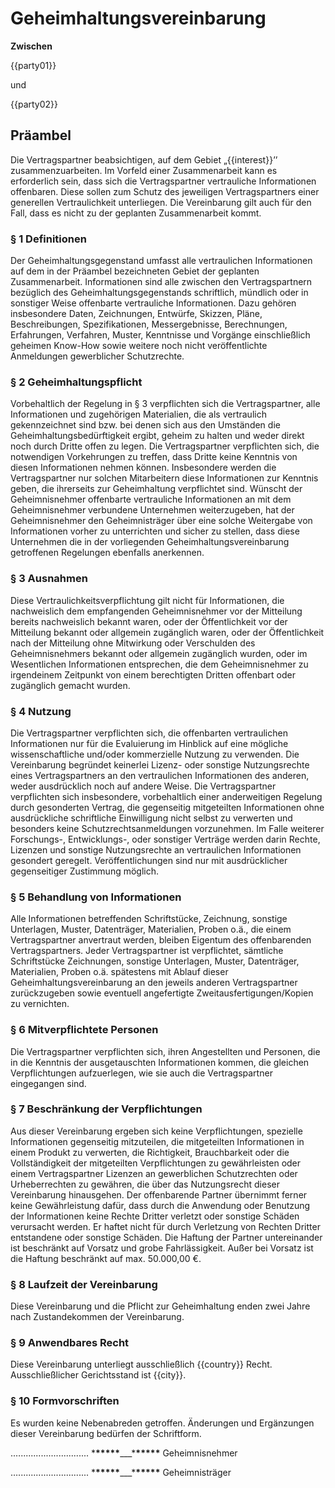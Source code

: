 # Geheimhaltungsvereinbarung

**Zwischen**

{{party01}}

und

{{party02}}

## Präambel

Die Vertragspartner beabsichtigen, auf dem Gebiet „{{interest}}’’ zusammenzuarbeiten. Im Vorfeld einer Zusammenarbeit kann es erforderlich sein, dass sich die Vertragspartner vertrauliche Informationen offenbaren. Diese sollen zum Schutz des jeweiligen Vertragspartners einer generellen Vertraulichkeit unterliegen. Die Vereinbarung gilt auch für den Fall, dass es nicht zu der geplanten Zusammenarbeit kommt.

### § 1 Definitionen

Der Geheimhaltungsgegenstand umfasst alle vertraulichen Informationen auf dem in der Präambel bezeichneten Gebiet der geplanten Zusammenarbeit. Informationen sind alle zwischen den Vertragspartnern bezüglich des Geheimhaltungsgegenstands schriftlich, mündlich oder in sonstiger Weise offenbarte vertrauliche Informationen. Dazu gehören insbesondere Daten, Zeichnungen, Entwürfe, Skizzen, Pläne, Beschreibungen, Spezifikationen, Messergebnisse, Berechnungen, Erfahrungen, Verfahren, Muster, Kenntnisse und Vorgänge einschließlich geheimen Know-How sowie weitere noch nicht veröffentlichte Anmeldungen gewerblicher Schutzrechte.

### § 2 Geheimhaltungspflicht

Vorbehaltlich der Regelung in § 3 verpflichten sich die Vertragspartner, alle Informationen und zugehörigen Materialien, die als vertraulich gekennzeichnet sind bzw. bei denen sich aus den Umständen die Geheimhaltungsbedürftigkeit ergibt, geheim zu halten und weder direkt noch durch Dritte offen zu legen. Die Vertragspartner verpflichten sich, die notwendigen Vorkehrungen zu treffen, dass Dritte keine Kenntnis von diesen Informationen nehmen können. Insbesondere werden die Vertragspartner nur solchen Mitarbeitern diese Informationen zur Kenntnis geben, die ihrerseits zur Geheimhaltung verpflichtet sind. Wünscht der Geheimnisnehmer offenbarte vertrauliche Informationen an mit dem Geheimnisnehmer verbundene Unternehmen weiterzugeben, hat der Geheimnisnehmer den Geheimnisträger über eine solche Weitergabe von Informationen vorher zu unterrichten und sicher zu stellen, dass diese Unternehmen die in der vorliegenden Geheimhaltungsvereinbarung getroffenen Regelungen ebenfalls anerkennen.

### § 3 Ausnahmen

Diese Vertraulichkeitsverpflichtung gilt nicht für Informationen, die nachweislich
dem empfangenden Geheimnisnehmer vor der Mitteilung bereits nachweislich bekannt waren, oder
der Öffentlichkeit vor der Mitteilung bekannt oder allgemein zugänglich waren, oder
der Öffentlichkeit nach der Mitteilung ohne Mitwirkung oder Verschulden des Geheimnisnehmers bekannt oder allgemein zugänglich wurden, oder
im Wesentlichen Informationen entsprechen, die dem Geheimnisnehmer zu irgendeinem Zeitpunkt von einem berechtigten Dritten offenbart oder zugänglich gemacht wurden.

### § 4 Nutzung

Die Vertragspartner verpflichten sich, die offenbarten vertraulichen Informationen nur für die Evaluierung im Hinblick auf eine mögliche wissenschaftliche und/oder kommerzielle Nutzung zu verwenden. Die Vereinbarung begründet keinerlei Lizenz- oder sonstige Nutzungsrechte eines Vertragspartners an den vertraulichen Informationen des anderen, weder ausdrücklich noch auf andere Weise. Die Vertragspartner verpflichten sich insbesondere, vorbehaltlich einer anderweitigen Regelung durch gesonderten Vertrag, die gegenseitig mitgeteilten Informationen ohne ausdrückliche schriftliche Einwilligung nicht selbst zu verwerten und besonders keine Schutzrechtsanmeldungen vorzunehmen. Im Falle weiterer Forschungs-, Entwicklungs-, oder sonstiger Verträge werden darin Rechte, Lizenzen und sonstige Nutzungsrechte an vertraulichen Informationen gesondert geregelt. Veröffentlichungen sind nur mit ausdrücklicher gegenseitiger Zustimmung möglich.

### § 5 Behandlung von Informationen

Alle Informationen betreffenden Schriftstücke, Zeichnung, sonstige Unterlagen, Muster, Datenträger, Materialien, Proben o.ä., die einem Vertragspartner anvertraut werden, bleiben Eigentum des offenbarenden Vertragspartners. Jeder Vertragspartner ist verpflichtet, sämtliche Schriftstücke Zeichnungen, sonstige Unterlagen, Muster, Datenträger, Materialien, Proben o.ä. spätestens mit Ablauf dieser Geheimhaltungsvereinbarung an den jeweils anderen Vertragspartner zurückzugeben sowie eventuell angefertigte Zweitausfertigungen/Kopien zu vernichten.

### § 6 Mitverpflichtete Personen

Die Vertragspartner verpflichten sich, ihren Angestellten und Personen, die in die Kenntnis der ausgetauschten Informationen kommen, die gleichen Verpflichtungen aufzuerlegen, wie sie auch die Vertragspartner eingegangen sind.

### § 7 Beschränkung der Verpflichtungen

Aus dieser Vereinbarung ergeben sich keine Verpflichtungen, spezielle Informationen gegenseitig mitzuteilen, die mitgeteilten Informationen in einem Produkt zu verwerten, die Richtigkeit, Brauchbarkeit oder die Vollständigkeit der mitgeteilten Verpflichtungen zu gewährleisten oder einem Vertragspartner Lizenzen an gewerblichen Schutzrechten oder Urheberrechten zu gewähren, die über das Nutzungsrecht dieser Vereinbarung hinausgehen. Der offenbarende Partner übernimmt ferner keine Gewährleistung dafür, dass durch die Anwendung oder Benutzung der Informationen keine Rechte Dritter verletzt oder sonstige Schäden verursacht werden. Er haftet nicht für durch Verletzung von Rechten Dritter entstandene oder sonstige Schäden. Die Haftung der Partner untereinander ist beschränkt auf Vorsatz und grobe Fahrlässigkeit. Außer bei Vorsatz ist die Haftung beschränkt auf max. 50.000,00 €.

### § 8 Laufzeit der Vereinbarung

Diese Vereinbarung und die Pflicht zur Geheimhaltung enden zwei Jahre nach Zustandekommen der Vereinbarung.

### § 9 Anwendbares Recht

Diese Vereinbarung unterliegt ausschließlich {{country}} Recht. Ausschließlicher Gerichtsstand ist {{city}}.

### § 10 Formvorschriften

Es wurden keine Nebenabreden getroffen. Änderungen und Ergänzungen dieser Vereinbarung bedürfen der Schriftform.

.…........................... \***\*\*\*\*\***\_\_\_\***\*\*\*\*\***
Geheimnisnehmer

…............................ \***\*\*\*\*\***\_\_\_\***\*\*\*\*\***
Geheimnisträger

